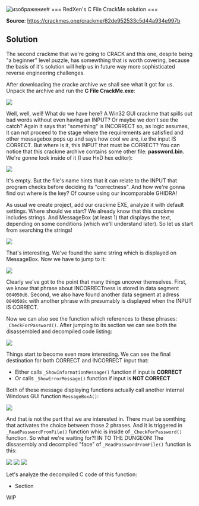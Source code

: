 ![изображение](https://github.com/Marco888Space/Reverse-Engineering-crackmes-with-Ghidra/assets/42515446/447dd1f8-0eec-4105-8bfb-0dfec3b48c25)# === RedXen's C File CrackMe solution ===

**Source**: https://crackmes.one/crackme/62de952533c5d44a934e997b

## Solution

The second crackme that we're going to CRACK and this one, despite being "a beginner" level puzzle, has somewthing that is worth covering, because the basis of it's solution will help us in future way more sophisticated reverse engineering challenges.

After downloading the cracke archive we shall see what it got for us. Unpack the archive and run the **C File CrackMe.exe**:

<img src = "https://github.com/Marco888Space/Reverse-Engineering-crackmes-with-Ghidra/blob/main/solutions/crackme_2/1.PNG">

Well, well, well! What do we have here? A Win32 GUI crackme that spills out bad words without even having an INPUT? Or maybe we don't see the catch? Again it says that "something" is INCORRECT so, as logic assumes, it can not proceed to the stage where the requirements are satisfied and other messagebox pops up and says how cool we are, i.e the input IS CORRECT. But where is it, this INPUT that must be CORRECT? You can notice that this crackme archive contains some other file: **password.bin**. We're gonne look inside of it (I use HxD hex editor):

<img src = "https://github.com/Marco888Space/Reverse-Engineering-crackmes-with-Ghidra/blob/main/solutions/crackme_2/2.PNG">

It's empty. But the file's name hints that it can relate to the INPUT that program checks before deciding its "correctness". And how we're gonna find out where is the key? Of course using our incomparable GHIDRA!

As usual we create project, add our crackme EXE, analyze it with default settings. Where should we start? We already know that this crackme includes strings. And MessageBox (at least 1) that displays the text, depending on some conditions (which we'll understand later). So let us start from searching the strings!

<img src = "https://github.com/Marco888Space/Reverse-Engineering-crackmes-with-Ghidra/blob/main/solutions/crackme_2/3.PNG">

That's interesting. We've found the same string which is displayed on MessageBox. Now we have to jump to it:

<img src = "https://github.com/Marco888Space/Reverse-Engineering-crackmes-with-Ghidra/blob/main/solutions/crackme_2/4.PNG">

Clearly we've got to the point that many things uncover themselves. First, we know that phrase about INCORRECTness is stored in data segment ```004050d6```. Second, we also have found another data segment at adress ```0040508c``` with another phrase with presumably is displayed when the INPUT IS CORRECT.

Now we can also see the function which references to these phrases: ```_CheckForPassword()```. After jumping to its section we can see both the disassembled and decompiled code listing:

<img src = "https://github.com/Marco888Space/Reverse-Engineering-crackmes-with-Ghidra/blob/main/solutions/crackme_2/5.PNG">

Things start to become even more interesting. We can see the final destination for both CORRECT and INCORRECT input that:

- Either calls ```_ShowInformationMessage()``` function if input is **CORRECT**
- Or calls ```_ShowErrorMessage()``` function if input is **NOT CORRECT**

Both of these message displaying functions actually call another internal Windows GUI function ```MessageBoxA()```:

<img src = "https://github.com/Marco888Space/Reverse-Engineering-crackmes-with-Ghidra/blob/main/solutions/crackme_2/6.PNG">

And that is not the part that we are interested in. There must be somthing that activates the choice between those 2 phrases. And it is triggered in ```_ReadPasswordFromFile()``` function whic is inside of ```_CheckForPassword()``` function. So what we're waiting for?! IN TO THE DUNGEON! The dissasembly and decompiled "face" of ```_ReadPasswordFromFile()``` function is this:

<img src = "https://github.com/Marco888Space/Reverse-Engineering-crackmes-with-Ghidra/blob/main/solutions/crackme_2/7.PNG">

<img src = "https://github.com/Marco888Space/Reverse-Engineering-crackmes-with-Ghidra/blob/main/solutions/crackme_2/8.PNG">

<img src = "https://github.com/Marco888Space/Reverse-Engineering-crackmes-with-Ghidra/blob/main/solutions/crackme_2/9.PNG">

Let's analyze the decompiled C code of this function:

- Section

WIP
